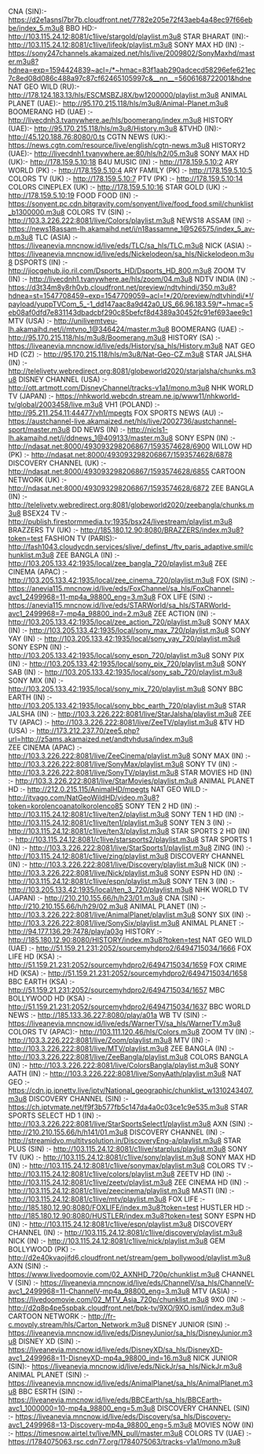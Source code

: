 CNA (SIN):- https://d2e1asnsl7br7b.cloudfront.net/7782e205e72f43aeb4a48ec97f66ebbe/index_5.m3u8  BBO HD:- http://103.115.24.12:8081/c1live/stargold/playlist.m3u8  STAR BHARAT (IN):-http://103.115.24.12:8081/c1live/lifeok/playlist.m3u8 SONY MAX HD (IN) :- https://sony247channels.akamaized.net/hls/live/2009802/SonyMaxhd/master.m3u8?hdnea=exp=1594424839~acl=/*~hmac=83f1aab290adcecd58296efe621ec7c8ed08d086c488a97c87cf62465105997c&__nn__=5606168722001&hdne  NAT GEO WILD (RU):- http://178.124.183.13/hls/ESCMSBZJ8X/bw1200000/playlist.m3u8  ANIMAL PLANET (UAE):- http://95.170.215.118/hls/m3u8/Animal-Planet.m3u8  BOOMERANG HD (UAE) :- http://livecdnh3.tvanywhere.ae/hls/boomerang/index.m3u8  HISTORY (UAE):- http://95.170.215.118/hls/m3u8/History.m3u8   &TVHD (IN):- http://45.120.188.76:8080/0.ts  CGTN NEWS (UK):- https://news.cgtn.com/resource/live/english/cgtn-news.m3u8  HISTORY2 (UAE):- http://livecdnh1.tvanywhere.ae:80/hls/h2/05.m3u8  SONY MAX HD (UK):- http://178.159.5.10:18  B4U MUSIC (IN) :- http://178.159.5.10:2  ARY WORLD (PK) :- http://178.159.5.10:4  ARY FAMILY (PK) :-
http://178.159.5.10:5   COLORS TV (UK) :- http://178.159.5.10:7   PTV (PK) :- http://178.159.5.10:14   COLORS CINEPLEX (UK) :- http://178.159.5.10:16   STAR GOLD (UK) :- http://178.159.5.10:19   FOOD FOOD (IN) :- https://sonyent.pc.cdn.bitgravity.com/sonyent/live/food_food.smil/chunklist_b1300000.m3u8   COLORS TV (SIN) :- http://103.3.226.222:8081/live/Colors/playlist.m3u8 NEWS18 ASSAM (IN) :- https://news18assam-lh.akamaihd.net/i/n18assamne_1@526575/index_5_av-p.m3u8   TLC (ASIA) :- https://liveanevia.mncnow.id/live/eds/TLC/sa_hls/TLC.m3u8    NICK (ASIA) :- https://liveanevia.mncnow.id/live/eds/Nickelodeon/sa_hls/Nickelodeon.m3u8   DSPORTS (IN) :- http://jiocgehub.jio.ril.com/Dsports_HD/Dsports_HD_800.m3u8  ZOOM TV (IN) :- http://livecdnh1.tvanywhere.ae/hls/zoom/04.m3u8    NDTV INDIA (IN) :- https://d3t34m8y8rh0vb.cloudfront.net/preview/ndtvhindi/350.m3u8?hdnea=st=1547708459~exp=1547709059~acl=!*/20/preview/ndtvhindi/*!/payload/yuppTVCom_5_-1_dd147aac8a9d42a0_US_66.96.183.59/*~hmac=5eb08af0dfd7e831143dbadcbf290c85befcf8d4389a30452fc91ef693aee9c1   MTV (USA) :- http://unilivemtveu-lh.akamaihd.net/i/mtvno_1@346424/master.m3u8  BOOMERANG (UAE) :- http://95.170.215.118/hls/m3u8/Boomerang.m3u8  HISTORY (SA) :- https://liveanevia.mncnow.id/live/eds/History/sa_hls/History.m3u8   NAT GEO HD (CZ) :- http://95.170.215.118/hls/m3u8/Nat-Geo-CZ.m3u8   STAR JALSHA (IN) :- http://telelivetv.webredirect.org:8081/globeworld2020/starjalsha/chunks.m3u8  DISNEY CHANNEL (USA) :-  http://ott.artmott.com/DisneyChannel/tracks-v1a1/mono.m3u8  NHK WORLD TV (JAPAN) :- https://nhkworld.webcdn.stream.ne.jp/www11/nhkworld-tv/global/2003458/live.m3u8  VH1 (POLAND) :- http://95.211.254.11:44477/vh1/mpegts  FOX SPORTS NEWS (AU) :- https://austchannel-live.akamaized.net/hls/live/2002736/austchannel-sport/master.m3u8   DD NEWS (IN) :- http://nicls1-lh.akamaihd.net/i/ddnews_1@409133/master.m3u8 SONY ESPN (IN) :-  http://ndasat.net:8000/493093298206867/1593574628/6900   WILLOW HD (PK) :-   http://ndasat.net:8000/493093298206867/1593574628/6878   DISCOVERY CHANNEL (UK) :-  http://ndasat.net:8000/493093298206867/1593574628/6855  CARTOON NETWORK (UK) :- http://ndasat.net:8000/493093298206867/1593574628/6872  ZEE BANGLA (IN) :-  http://telelivetv.webredirect.org:8081/globeworld2020/zeebangla/chunks.m3u8  BSEX24 TV :- http://publish.firestormmedia.tv:1935/bsx24/livestream/playlist.m3u8  BRAZZERS TV (UK) :- http://185.180.12.90:8080/BRAZZERS/index.m3u8?token=test   FASHION TV (PARIS):- http://fash1043.cloudycdn.services/slive/_definst_/ftv_paris_adaptive.smil/chunklist.m3u8   ZEE BANGLA (IN) :- http://103.205.133.42:1935/local/zee_bangla_720/playlist.m3u8  ZEE CINEMA (APAC) :- http://103.205.133.42:1935/local/zee_cinema_720/playlist.m3u8  FOX (SIN) :-  https://anevia115.mncnow.id/live/eds/FoxChannel/sa_hls/FoxChannel-avc1_2499968=11-mp4a_98800_eng=3.m3u8  FOX LIFE (SIN) :-   https://anevia115.mncnow.id/live/eds/STARWorld/sa_hls/STARWorld-avc1_2499968=7-mp4a_98800_ind=2.m3u8   ZEE ACTION (IN) :- http://103.205.133.42:1935/local/zee_action_720/playlist.m3u8  SONY MAX (IN) :-  http://103.205.133.42:1935/local/sony_max_720/playlist.m3u8  SONY YAY (IN) :- http://103.205.133.42:1935/local/sony_yay_720/playlist.m3u8  SONY ESPN (IN) :-  http://103.205.133.42:1935/local/sony_espn_720/playlist.m3u8  SONY PIX (IN) :- http://103.205.133.42:1935/local/sony_pix_720/playlist.m3u8  SONY SAB (IN) :-  http://103.205.133.42:1935/local/sony_sab_720/playlist.m3u8  SONY MIX (IN) :- http://103.205.133.42:1935/local/sony_mix_720/playlist.m3u8  SONY BBC EARTH (IN) :- http://103.205.133.42:1935/local/sony_bbc_earth_720/playlist.m3u8   STAR JALSHA (IN) :- http://103.3.226.222:8081/live/StarJalsha/playlist.m3u8  ZEE TV (APAC) :-  http://103.3.226.222:8081/live/ZeeTV/playlist.m3u8   &TV HD (USA) :-  http://173.212.237.70/zee5.php?url=http://z5ams.akamaized.net/andtvhdusa/index.m3u8    
ZEE CINEMA (APAC) :- http://103.3.226.222:8081/live/ZeeCinema/playlist.m3u8  SONY MAX (IN) :- http://103.3.226.222:8081/live/SonyMax/playlist.m3u8  SONY TV (IN) :- http://103.3.226.222:8081/live/SonyTV/playlist.m3u8  STAR MOVIES HD (IN) :- http://103.3.226.222:8081/live/StarMovies/playlist.m3u8  ANIMAL PLANET HD :- http://212.0.215.115/AnimalHD/mpegts  NAT GEO WILD :- http://itvago.com/NatGeoWildHD/video.m3u8?token=korolencoanatolkorolenco85  SONY TEN 2 HD (IN) :- http://103.115.24.12:8081/c1live/ten2/playlist.m3u8  SONY TEN 1 HD (IN) :- http://103.115.24.12:8081/c1live/ten1/playlist.m3u8  SONY TEN 3 (IN) :- http://103.115.24.12:8081/c1live/ten3/playlist.m3u8  STAR SPORTS 2 HD (IN) :- http://103.115.24.12:8081/c1live/starsports2/playlist.m3u8  STAR SPORTS 1 (IN) :- http://103.3.226.222:8081/live/StarSports1/playlist.m3u8  ZING (IN) :- http://103.115.24.12:8081/c1live/zing/playlist.m3u8  DISCOVERY CHANNEL (IN) :- http://103.3.226.222:8081/live/Discovery/playlist.m3u8  NICK (IN) :- http://103.3.226.222:8081/live/Nick/playlist.m3u8   SONY ESPN HD (IN) :- http://103.115.24.12:8081/c1live/espn/playlist.m3u8  SONY TEN 3 (IN) :- http://103.205.133.42:1935/local/ten_3_720/playlist.m3u8  NHK WORLD TV (JAPAN) :- http://210.210.155.66/h/h23/01.m3u8  CNA (SIN) :- http://210.210.155.66/h/h29/02.m3u8  ANIMAL PLANET (IN) :- http://103.3.226.222:8081/live/AnimalPlanet/playlist.m3u8  SONY SIX (IN) :- http://103.3.226.222:8081/live/SonySix/playlist.m3u8  ANIMAL PLANET :- http://94.177.136.29:7478/play/a03g  HISTORY :- http://185.180.12.90:8080/HISTORY/index.m3u8?token=test  NAT GEO WILD (UAE) :- http://51.159.21.231:2052/sourcemyhdpro2/6494715034/1666  FOX LIFE HD (KSA) :- http://51.159.21.231:2052/sourcemyhdpro2/6494715034/1659   FOX CRIME HD (KSA) :- http://51.159.21.231:2052/sourcemyhdpro2/6494715034/1658   BBC EARTH (KSA) :- http://51.159.21.231:2052/sourcemyhdpro2/6494715034/1657  MBC BOLLYWOOD HD (KSA) :- http://51.159.21.231:2052/sourcemyhdpro2/6494715034/1637  BBC WORLD NEWS :- http://185.133.36.227:8080/play/a01a  WB TV (SIN) :- https://liveanevia.mncnow.id/live/eds/WarnerTV/sa_hls/WarnerTV.m3u8  COLORS TV (APAC):- http://103.111.120.46/hls/Colors.m3u8   ZOOM TV (IN) :- http://103.3.226.222:8081/live/Zoom/playlist.m3u8   MTV (IN) :- http://103.3.226.222:8081/live/MTV/playlist.m3u8  ZEE BANGLA (IN) :- http://103.3.226.222:8081/live/ZeeBangla/playlist.m3u8  COLORS BANGLA (IN) :- http://103.3.226.222:8081/live/ColorsBangla/playlist.m3u8  SONY AATH (IN) :- http://103.3.226.222:8081/live/SonyAath/playlist.m3u8  NAT GEO :- https://cdn.jp.jpnettv.live/jptv/National_geographic/chunklist_w1310243407.m3u8  DISCOVERY CHANNEL (SIN) :- https://ch.iptvmate.net/f9f3b577fb5c147da4a0c03ce1c9e535.m3u8  STAR SPORTS SELECT HD 1 (IN) :- http://103.3.226.222:8081/live/StarSportsSelect1/playlist.m3u8  AXN (SIN) :- http://210.210.155.66/h/h141/01.m3u8  DISCOVERY CHANNEL (IN) :- http://streamidvo.multitvsolution.in/DiscoveryEng-a/playlist.m3u8 STAR PLUS (SIN) :- http://103.115.24.12:8081/c1live/starplus/playlist.m3u8  SONY TV (UK) :- http://103.115.24.12:8081/c1live/sony/playlist.m3u8  SONY MAX HD (IN) :- http://103.115.24.12:8081/c1live/sonymax/playlist.m3u8  COLORS TV :- http://103.115.24.12:8081/c1live/colors/playlist.m3u8   ZEETV HD (IN) :- http://103.115.24.12:8081/c1live/zeetv/playlist.m3u8  ZEE CINEMA HD (IN) :- http://103.115.24.12:8081/c1live/zeecinema/playlist.m3u8  MASTI (IN) :- http://103.115.24.12:8081/c1live/mtv/playlist.m3u8  FOX LIFE :- http://185.180.12.90:8080/FOXLIFE/index.m3u8?token=test  HUSTLER HD :- http://185.180.12.90:8080/HUSTLER/index.m3u8?token=test  SONY ESPN HD (IN) :- http://103.115.24.12:8081/c1live/espn/playlist.m3u8  DISCOVERY CHANNEL (IN) :- http://103.115.24.12:8081/c1live/discovery/playlist.m3u8  NICK (IN) :- http://103.115.24.12:8081/c1live/nick/playlist.m3u8   GEM BOLLYWOOD (PK) :- http://d2e40kvaojifd6.cloudfront.net/stream/gem_bollywood/playlist.m3u8  AXN (SIN) :- https://www.livedoomovie.com/02_AXNHD_720p/chunklist.m3u8  CHANNEL V (SIN) :- https://liveanevia.mncnow.id/live/eds/ChannelV/sa_hls/ChannelV-avc1_2499968=11-ChannelV-mp4a_98800_eng=3.m3u8  MTV (ASIA) :-https://livedoomovie.com/02_MTV_Asia_720p/chunklist.m3u8  9XO (IN) :- http://d2q8p4pe5spbak.cloudfront.net/bpk-tv/9XO/9XO.isml/index.m3u8  CARTOON NETWORK :- http://fr-c.movply.stream/hls/Carton_Network.m3u8  DISNEY JUNIOR (SIN) :- https://liveanevia.mncnow.id/live/eds/DisneyJunior/sa_hls/DisneyJunior.m3u8  DISNEY XD (SIN) :- https://liveanevia.mncnow.id/live/eds/DisneyXD/sa_hls/DisneyXD-avc1_2499968=11-DisneyXD-mp4a_98800_ind=16.m3u8 NICK JUNIOR (SIN):- https://liveanevia.mncnow.id/live/eds/NickJr/sa_hls/NickJr.m3u8 ANIMAL PLANET (SIN) :- https://liveanevia.mncnow.id/live/eds/AnimalPlanet/sa_hls/AnimalPlanet.m3u8 BBC ESRTH (SIN) :- https://liveanevia.mncnow.id/live/eds/BBCEarth/sa_hls/BBCEarth-avc1_1000000=10-mp4a_98800_eng=5.m3u8  DISCOVERY CHANNEL (SIN) :- https://liveanevia.mncnow.id/live/eds/Discovery/sa_hls/Discovery-avc1_2499968=13-Discovery-mp4a_98800_eng=5.m3u8  MOVIES NOW (IN) :- https://timesnow.airtel.tv/live/MN_pull/master.m3u8  COLORS TV (UAE) :- https://1784075063.rsc.cdn77.org/1784075063/tracks-v1a1/mono.m3u8  
